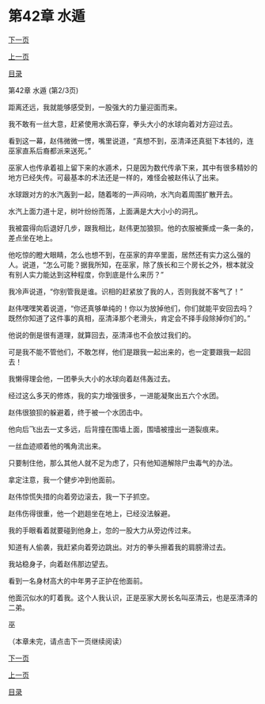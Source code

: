 <h1>第42章  水遁</h1>
            <div><p><a href="./125_%E7%AC%AC42%E7%AB%A0_%E6%B0%B4%E9%81%81.md">下一页</a></p><p><a href="./123_%E7%AC%AC42%E7%AB%A0_%E6%B0%B4%E9%81%81.md">上一页</a></p><p><a href="../">目录</a></p></div>
            <div><p>第42章  水遁 (第2/3页)</p><p>距离还远，我就能够感受到，一股强大的力量迎面而来。</p><p>我不敢有一丝大意，赶紧使用水滴石穿，拳头大小的水球向着对方迎过去。</p><p>看到这一幕，赵伟微微一愣，嘴里说道，“真想不到，巫清泽还真挺下本钱的，连巫家直系后裔都派来送死。”</p><p>巫家人也传承着祖上留下来的水遁术，只是因为数代传承下来，其中有很多精妙的地方已经失传。可最基本的术法还是一样的，难怪会被赵伟认了出来。</p><p>水球跟对方的水汽轰到一起，随着嘭的一声闷响，水汽向着周围扩散开去。</p><p>水汽上面力道十足，树叶纷纷而落，上面满是大大小小的洞孔。</p><p>我被震得向后退好几步，跟我相比，赵伟更加狼狈。他的衣服被撕成一条一条的，差点坐在地上。</p><p>他吃惊的瞪大眼睛，怎么也想不到，在巫家的弃卒里面，居然还有实力这么强的人。说道，“怎么可能？据我所知，在巫家，除了族长和三个房长之外，根本就没有别人实力能达到这种程度，你到底是什么来历？”</p><p>我冷声说道，“你别管我是谁。识相的赶紧放了我的人，否则我就不客气了！”</p><p>赵伟嘿嘿笑着说道，“你还真够单纯的！你以为放掉他们，你们就能平安回去吗？既然你知道了这件事的真相，巫清泽那个老滑头，肯定会不择手段除掉你们的。”</p><p>他说的倒是很有道理，就算回去，巫清泽也不会放过我们的。</p><p>可是我不能不管他们，不敢怎样，他们是跟我一起出来的，也一定要跟我一起回去！</p><p>我懒得理会他，一团拳头大小的水球向着赵伟轰过去。</p><p>经过这么多天的修炼，我的实力增强很多，一进能凝聚出五六个水团。</p><p>赵伟很狼狈的躲避着，终于被一个水团击中。</p><p>他向后飞出去一丈多远，后背撞在围墙上面，围墙被撞出一道裂痕来。</p><p>一丝血迹顺着他的嘴角流出来。</p><p>只要制住他，那么其他人就不足为虑了，只有他知道解除尸虫毒气的办法。</p><p>拿定注意，我一个健步冲到他面前。</p><p>赵伟惊慌失措的向着旁边滚去，我一下子抓空。</p><p>赵伟伤得很重，他一个趔趄坐在地上，已经没法躲避。</p><p>我的手眼看着就要碰到他身上，忽的一股大力从旁边传过来。</p><p>知道有人偷袭，我赶紧向着旁边跳出。对方的拳头擦着我的肩膀滑过去。</p><p>我站稳身子，向着赵伟那边望去。</p><p>看到一名身材高大的中年男子正护在他面前。</p><p>他面沉似水的盯着我。这个人我认识，正是巫家大房长名叫巫清云，也是巫清泽的二弟。</p><p>巫</p><p>（本章未完，请点击下一页继续阅读）</p></div>
            <div><p><a href="./125_%E7%AC%AC42%E7%AB%A0_%E6%B0%B4%E9%81%81.md">下一页</a></p><p><a href="./123_%E7%AC%AC42%E7%AB%A0_%E6%B0%B4%E9%81%81.md">上一页</a></p><p><a href="../">目录</a></p></div>